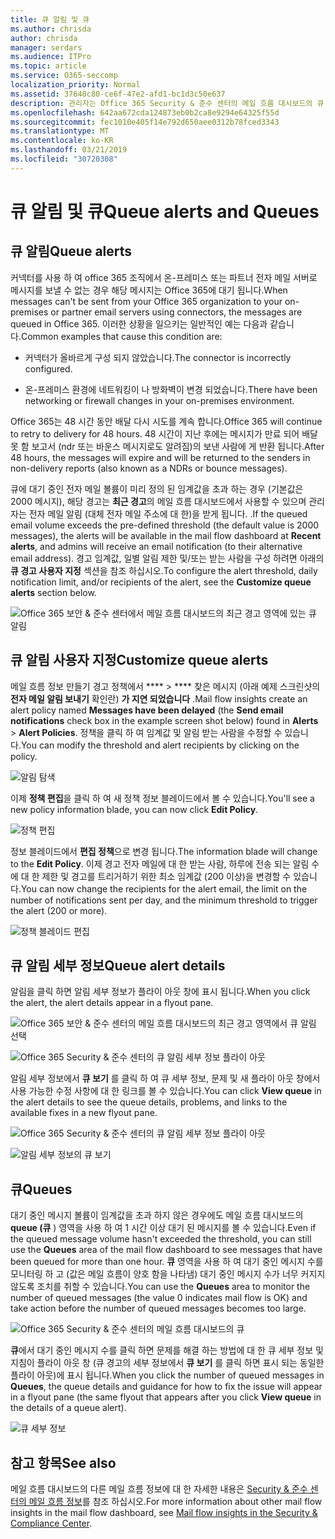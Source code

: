 ```yaml
---
title: 큐 알림 및 큐
ms.author: chrisda
author: chrisda
manager: serdars
ms.audience: ITPro
ms.topic: article
ms.service: O365-seccomp
localization_priority: Normal
ms.assetid: 37640c80-ce6f-47e2-afd1-bc1d3c50e637
description: 관리자는 Office 365 Security & 준수 센터의 메일 흐름 대시보드의 큐 경고 및 큐에 대해 알아볼 수 있습니다.
ms.openlocfilehash: 642aa672cda124873eb0b2ca8e9294e64325f55d
ms.sourcegitcommit: fec1010e405f14e792d650aee0312b78fced3343
ms.translationtype: MT
ms.contentlocale: ko-KR
ms.lasthandoff: 03/21/2019
ms.locfileid: "30720308"
---
```

# <a name="queue-alerts-and-queues"></a><span data-ttu-id="8db59-103">큐 알림 및 큐</span><span class="sxs-lookup"><span data-stu-id="8db59-103">Queue alerts and Queues</span></span>

## <a name="queue-alerts"></a><span data-ttu-id="8db59-104">큐 알림</span><span class="sxs-lookup"><span data-stu-id="8db59-104">Queue alerts</span></span>

<span data-ttu-id="8db59-105">커넥터를 사용 하 여 office 365 조직에서 온-프레미스 또는 파트너 전자 메일 서버로 메시지를 보낼 수 없는 경우 해당 메시지는 Office 365에 대기 됩니다.</span><span class="sxs-lookup"><span data-stu-id="8db59-105">When messages can't be sent from your Office 365 organization to your on-premises or partner email servers using connectors, the messages are queued in Office 365.</span></span> <span data-ttu-id="8db59-106">이러한 상황을 일으키는 일반적인 예는 다음과 같습니다.</span><span class="sxs-lookup"><span data-stu-id="8db59-106">Common examples that cause this condition are:</span></span>

- <span data-ttu-id="8db59-107">커넥터가 올바르게 구성 되지 않았습니다.</span><span class="sxs-lookup"><span data-stu-id="8db59-107">The connector is incorrectly configured.</span></span>

- <span data-ttu-id="8db59-108">온-프레미스 환경에 네트워킹이 나 방화벽이 변경 되었습니다.</span><span class="sxs-lookup"><span data-stu-id="8db59-108">There have been networking or firewall changes in your on-premises environment.</span></span>

<span data-ttu-id="8db59-109">Office 365는 48 시간 동안 배달 다시 시도를 계속 합니다.</span><span class="sxs-lookup"><span data-stu-id="8db59-109">Office 365 will continue to retry to delivery for 48 hours.</span></span> <span data-ttu-id="8db59-110">48 시간이 지난 후에는 메시지가 만료 되어 배달 못 함 보고서 (ndr 또는 바운스 메시지로도 알려짐)의 보낸 사람에 게 반환 됩니다.</span><span class="sxs-lookup"><span data-stu-id="8db59-110">After 48 hours, the messages will expire and will be returned to the senders in non-delivery reports (also known as a NDRs or bounce messages).</span></span>

<span data-ttu-id="8db59-111">큐에 대기 중인 전자 메일 볼륨이 미리 정의 된 임계값을 초과 하는 경우 (기본값은 2000 메시지), 해당 경고는 **최근 경고**의 메일 흐름 대시보드에서 사용할 수 있으며 관리자는 전자 메일 알림 (대체 전자 메일 주소에 대 한)을 받게 됩니다. .</span><span class="sxs-lookup"><span data-stu-id="8db59-111">If the queued email volume exceeds the pre-defined threshold (the default value is 2000 messages), the alerts will be available in the mail flow dashboard at **Recent alerts**, and admins will receive an email notification (to their alternative email address).</span></span> <span data-ttu-id="8db59-112">경고 임계값, 일별 알림 제한 및/또는 받는 사람을 구성 하려면 아래의 **큐 경고 사용자 지정** 섹션을 참조 하십시오.</span><span class="sxs-lookup"><span data-stu-id="8db59-112">To configure the alert threshold, daily notification limit, and/or recipients of the alert, see the **Customize queue alerts** section below.</span></span>

![Office 365 보안 & 준수 센터에서 메일 흐름 대시보드의 최근 경고 영역에 있는 큐 알림](media/5fc4a51c-6118-4270-960b-c6b176ef94ae.png)

## <a name="customize-queue-alerts"></a><span data-ttu-id="8db59-114">큐 알림 사용자 지정</span><span class="sxs-lookup"><span data-stu-id="8db59-114">Customize queue alerts</span></span>

<span data-ttu-id="8db59-115">메일 흐름 정보 만들기 경고 정책에서 \*\*\*\* \> \*\*\*\* 찾은 메시지 (아래 예제 스크린샷의 **전자 메일 알림 보내기** 확인란) **가 지연 되었습니다** .</span><span class="sxs-lookup"><span data-stu-id="8db59-115">Mail flow insights create an alert policy named **Messages have been delayed** (the **Send email notifications** check box in the example screen shot below) found in **Alerts** \> **Alert Policies**.</span></span> <span data-ttu-id="8db59-116">정책을 클릭 하 여 임계값 및 알림 받는 사람을 수정할 수 있습니다.</span><span class="sxs-lookup"><span data-stu-id="8db59-116">You can modify the threshold and alert recipients by clicking on the policy.</span></span>

![알림 탐색](media/efb95976-9e0b-484e-a2fd-093c5bc7a40f.png)

<span data-ttu-id="8db59-118">이제 **정책 편집**을 클릭 하 여 새 정책 정보 블레이드에서 볼 수 있습니다.</span><span class="sxs-lookup"><span data-stu-id="8db59-118">You'll see a new policy information blade, you can now click **Edit Policy**.</span></span>

![정책 편집 ](media/ed2aceae-3ee2-4849-a17e-87915987a7dd.png)

<span data-ttu-id="8db59-120">정보 블레이드에서 **편집 정책**으로 변경 됩니다.</span><span class="sxs-lookup"><span data-stu-id="8db59-120">The information blade will change to the **Edit Policy**.</span></span> <span data-ttu-id="8db59-121">이제 경고 전자 메일에 대 한 받는 사람, 하루에 전송 되는 알림 수에 대 한 제한 및 경고를 트리거하기 위한 최소 임계값 (200 이상)을 변경할 수 있습니다.</span><span class="sxs-lookup"><span data-stu-id="8db59-121">You can now change the recipients for the alert email, the limit on the number of notifications sent per day, and the minimum threshold to trigger the alert (200 or more).</span></span>

![정책 블레이드 편집](media/c657cc74-7867-474c-b2c9-dc478449f990.png)

## <a name="queue-alert-details"></a><span data-ttu-id="8db59-123">큐 알림 세부 정보</span><span class="sxs-lookup"><span data-stu-id="8db59-123">Queue alert details</span></span>

<span data-ttu-id="8db59-124">알림을 클릭 하면 알림 세부 정보가 플라이 아웃 창에 표시 됩니다.</span><span class="sxs-lookup"><span data-stu-id="8db59-124">When you click the alert, the alert details appear in a flyout pane.</span></span>

![Office 365 보안 & 준수 센터의 메일 흐름 대시보드의 최근 경고 영역에서 큐 알림 선택](media/1f6b0e96-5b2c-41ef-9684-9d813b3fabe6.png)

![Office 365 Security & 준수 센터의 큐 알림 세부 정보 플라이 아웃](media/105c8fff-912f-4763-8806-2740ebdecd4b.png)

<span data-ttu-id="8db59-127">알림 세부 정보에서 **큐 보기** 를 클릭 하 여 큐 세부 정보, 문제 및 새 플라이 아웃 창에서 사용 가능한 수정 사항에 대 한 링크를 볼 수 있습니다.</span><span class="sxs-lookup"><span data-stu-id="8db59-127">You can click **View queue** in the alert details to see the queue details, problems, and links to the available fixes in a new flyout pane.</span></span>

![Office 365 Security & 준수 센터의 큐 알림 세부 정보 플라이 아웃](media/8ff60955-55ef-4f32-a966-85e02cb608d1.png)

![알림 세부 정보의 큐 보기](media/4eb088fe-5dd9-4bf4-b959-c1bb2545c515.png)

## <a name="queues"></a><span data-ttu-id="8db59-130">큐</span><span class="sxs-lookup"><span data-stu-id="8db59-130">Queues</span></span>

<span data-ttu-id="8db59-131">대기 중인 메시지 볼륨이 임계값을 초과 하지 않은 경우에도 메일 흐름 대시보드의 **queue (큐** ) 영역을 사용 하 여 1 시간 이상 대기 된 메시지를 볼 수 있습니다.</span><span class="sxs-lookup"><span data-stu-id="8db59-131">Even if the queued message volume hasn't exceeded the threshold, you can still use the **Queues** area of the mail flow dashboard to see messages that have been queued for more than one hour.</span></span> <span data-ttu-id="8db59-132">**큐** 영역을 사용 하 여 대기 중인 메시지 수를 모니터링 하 고 (값은 메일 흐름이 양호 함을 나타냄) 대기 중인 메시지 수가 너무 커지지 않도록 조치를 취할 수 있습니다.</span><span class="sxs-lookup"><span data-stu-id="8db59-132">You can use the **Queues** area to monitor the number of queued messages (the value 0 indicates mail flow is OK) and take action before the number of queued messages becomes too large.</span></span>

![Office 365 Security & 준수 센터의 메일 흐름 대시보드의 큐](media/0ef6e2ef-dd22-4363-9d4a-b20a00babc9f.png)

<span data-ttu-id="8db59-134">**큐**에서 대기 중인 메시지 수를 클릭 하면 문제를 해결 하는 방법에 대 한 큐 세부 정보 및 지침이 플라이 아웃 창 (큐 경고의 세부 정보에서 **큐 보기** 를 클릭 하면 표시 되는 동일한 플라이 아웃)에 표시 됩니다.</span><span class="sxs-lookup"><span data-stu-id="8db59-134">When you click the number of queued messages in **Queues**, the queue details and guidance for how to fix the issue will appear in a flyout pane (the same flyout that appears after you click **View queue** in the details of a queue alert).</span></span>

![큐 세부 정보](media/4eb088fe-5dd9-4bf4-b959-c1bb2545c515.png)

## <a name="see-also"></a><span data-ttu-id="8db59-136">참고 항목</span><span class="sxs-lookup"><span data-stu-id="8db59-136">See also</span></span>

<span data-ttu-id="8db59-137">메일 흐름 대시보드의 다른 메일 흐름 정보에 대 한 자세한 내용은 [Security & 준수 센터의 메일 흐름 정보](mail-flow-insights.md)를 참조 하십시오.</span><span class="sxs-lookup"><span data-stu-id="8db59-137">For more information about other mail flow insights in the mail flow dashboard, see [Mail flow insights in the Security & Compliance Center](mail-flow-insights.md).</span></span>
